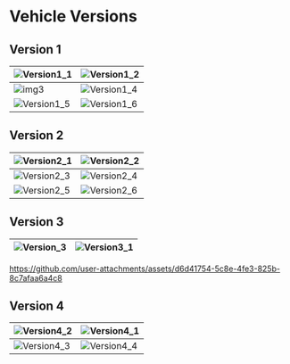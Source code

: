 # Vehicle Versions
## Version 1

| ![Version1_1](https://github.com/user-attachments/assets/20e3dfbc-ceb5-4faa-a743-092b9997c85b) | ![Version1_2](https://github.com/user-attachments/assets/1ec8c2fe-9acc-44d4-aa89-6b2fcd9a3d7d)|
|---|---|
| ![img3](https://github.com/user-attachments/assets/730168c3-3f19-454e-a7f7-e1bfff9fa958) | ![Version1_4](https://github.com/user-attachments/assets/7e2b3408-7797-4b18-b33a-d16d3ebf01c3)
 | ![Version1_5](https://github.com/user-attachments/assets/c7e1dfd8-b88e-495f-8dad-24633c646020) | ![Version1_6](https://github.com/user-attachments/assets/e0737324-a5cf-4572-a5b5-0b8b80164b68)

## Version 2

|![Version2_1](https://github.com/user-attachments/assets/c4cbef75-4c77-44a7-a0e4-a8aa07a62b6c) |![Version2_2](https://github.com/user-attachments/assets/48d06f56-9af7-4d45-af32-2fa3735c5879)|
|---|---|
| ![Version2_3](https://github.com/user-attachments/assets/9ccf15f4-f07a-4005-b0a0-863267078ec9) |![Version2_4](https://github.com/user-attachments/assets/ddee3889-e27a-4262-abda-b96811b3b8c9)
|![Version2_5](https://github.com/user-attachments/assets/8b14e794-0f37-4a78-87ef-b6f7902257b1) | ![Version2_6](https://github.com/user-attachments/assets/f22c57f3-750a-4c45-b74f-25ad38bc6ada)



## Version 3

|![Version_3](https://github.com/user-attachments/assets/efcde86d-a09a-418c-ad12-9508b480f953) | ![Version3_1](https://github.com/user-attachments/assets/cec2c1da-a35e-4edf-8a42-08c9f7c7c777)|
|---|---|

https://github.com/user-attachments/assets/d6d41754-5c8e-4fe3-825b-8c7afaa6a4c8


## Version 4

|![Version4_2](https://github.com/user-attachments/assets/d6b6babe-55f3-4c21-bc35-0a3245c07005) |![Version4_1](https://github.com/user-attachments/assets/a5cdb30c-874d-42f8-acd4-032f2819ad88) |
|---|---|
|![Version4_3](https://github.com/user-attachments/assets/495ad9d8-6f02-47d2-8496-62b639e269a2)| ![Version4_4](https://github.com/user-attachments/assets/b33c3729-48d4-48af-87af-2696d69d09a2)| ![Version4_5](https://github.com/user-attachments/assets/f08db32c-a5fe-4c83-ace1-ee7833219a6e) | ![Version4_6](https://github.com/user-attachments/assets/59b72d60-7adb-4c68-b0eb-7cf6bc262096) | 




